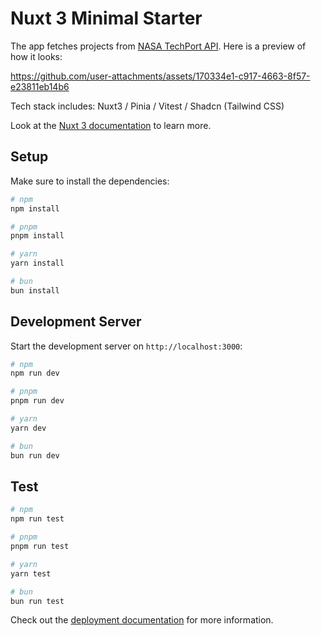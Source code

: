 # Nuxt 3 Minimal Starter

The app fetches projects from [NASA TechPort API](https://techport.nasa.gov/help/articles/api). Here is a preview of how it looks:

https://github.com/user-attachments/assets/170334e1-c917-4663-8f57-e23811eb14b6

Tech stack includes: Nuxt3 / Pinia / Vitest / Shadcn (Tailwind CSS)

Look at the [Nuxt 3 documentation](https://nuxt.com/docs/getting-started/introduction) to learn more.

## Setup

Make sure to install the dependencies:

```bash
# npm
npm install

# pnpm
pnpm install

# yarn
yarn install

# bun
bun install
```

## Development Server

Start the development server on `http://localhost:3000`:

```bash
# npm
npm run dev

# pnpm
pnpm run dev

# yarn
yarn dev

# bun
bun run dev
```

## Test

```bash
# npm
npm run test

# pnpm
pnpm run test

# yarn
yarn test

# bun
bun run test
```

Check out the [deployment documentation](https://nuxt.com/docs/getting-started/deployment) for more information.
